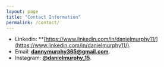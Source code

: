 ```yaml
---
layout: page
title: "Contact Information"
permalink: /contact/
---
```


* Linkedin: **[https://www.linkedin.com/in/danielmurphy11/](https://www.linkedin.com/in/danielmurphy11/).
* Email: **[dannymurphy365@gmail.com](mailto:dannymurphy365@gmail.com)**.
* Instagram: **[@danielmurphy_15](https://www.instagram.com/danielmurphy_15/)**.
